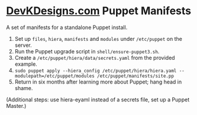# [DevKDesigns.com](http://devkdesigns.com) Puppet Manifests

A set of manifests for a standalone Puppet install.

1. Set up `files`, `hiera`, `manifests` and `modules` under `/etc/puppet` on the server.
2. Run the Puppet upgrade script in `shell/ensure-puppet3.sh`.
3. Create a `/etc/puppet/hiera/data/secrets.yaml` from the provided example.
4. `sudo puppet apply --hiera_config /etc/puppet/hiera/hiera.yaml --modulepath=/etc/puppet/modules /etc/puppet/manifests/site.pp`
5. Return in six months after learning more about Puppet; hang head in shame.

(Additional steps: use hiera-eyaml instead of a secrets file, set up a Puppet Master.)
